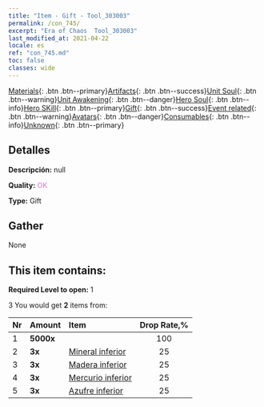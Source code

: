 ```yaml
---
title: "Item - Gift - Tool_303003"
permalink: /con_745/
excerpt: "Era of Chaos  Tool_303003"
last_modified_at: 2021-04-22
locale: es
ref: "con_745.md"
toc: false
classes: wide
---
```

 [Materials](/ItemsES/){: .btn .btn--primary}[Artifacts](/ItemsES/Artifacts/){: .btn .btn--success}[Unit Soul](/ItemsES/UnitSoul/){: .btn .btn--warning}[Unit Awakening](/ItemsES/UnitAwakening/){: .btn .btn--danger}[Hero Soul](/ItemsES/HeroSoul/){: .btn .btn--info}[Hero SKill](/ItemsES/HeroSkill/){: .btn .btn--primary}[Gift](/ItemsES/Gift/){: .btn .btn--success}[Event related](/ItemsES/Events/){: .btn .btn--warning}[Avatars](/ItemsES/Avatars/){: .btn .btn--danger}[Consumables](/ItemsES/Consumables/){: .btn .btn--info}[Unknown](/ItemsES/Unknown/){: .btn .btn--primary}

## Detalles
 **Descripción:** null

 **Quality:** <span style="color: #DA70D6">OK</span>

 **Type:** Gift

## Gather

  None

## This item contains:

 **Required Level to open:** 1

 3 You would get **2** items  from:

  | Nr | Amount |     Item    | Drop Rate,% |
  |:---|:-------|:------------|:---------:|
  | 1 |  **5000x** | <i class="fas fa-coins"/> | 100 | 
  | 2 |  **3x** | [Mineral inferior](/ItemsES/mat_1/) | 25 | 
  | 3 |  **3x** | [Madera inferior](/ItemsES/mat_1/) | 25 | 
  | 4 |  **3x** | [Mercurio inferior](/ItemsES/mat_2/) | 25 | 
  | 5 |  **3x** | [Azufre inferior](/ItemsES/mat_3/) | 25 | 
